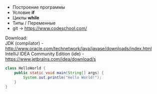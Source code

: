 - Построение программы
- Условие __if__
- Циклы __while__
- Типы / Переменные
- git -> https://www.codeschool.com/

Download:  
JDK (compilator) - http://www.oracle.com/technetwork/java/javase/downloads/index.html  
IntelliJ IDEA Community Edition (ide) - https://www.jetbrains.com/idea/download/s

```java
class HelloWorld {
    public static void main(String[] args) {
        System.out.println("Hello World!");
    }
}
```
